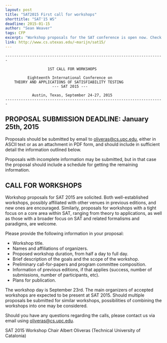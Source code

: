 ```yaml
---
layout: post
title: "SAT2015 First call for workshops"
shorttitle: "SAT'15 WS"
deadline: 2015-01-15
author: "Sean Weaver"
tags: CFP
excerpt: "Workshop proposals for the SAT conference is open now. Check out the details ..."
link: http://www.cs.utexas.edu/~marijn/sat15/
---
```

    -----------------------------------------------------------------------

                       1ST CALL FOR WORKSHOPS
 
              Eighteenth International Conference on
        THEORY AND APPLICATIONS OF SATISFIABILITY TESTING
                         --- SAT 2015 ---

                Austin, Texas, September 24-27, 2015
    -----------------------------------------------------------------------

## PROPOSAL SUBMISSION DEADLINE: January 25th, 2015

Proposals should be submitted by email to oliveras@cs.upc.edu, either
in ASCII text or as an attachment in PDF form, and should include in
sufficient detail the information outlined below.

Proposals with incomplete information may be submitted, but in that
case the proposal should include a schedule for getting the remaining
information.


## CALL FOR WORKSHOPS

 Workshop proposals for SAT 2015 are solicited.  Both well-established
 workshops, possibly affiliated with other venues in previous
 editions, and new ones are encouraged.  Similarly, proposals for
 workshops with a tight focus on a core area within SAT, ranging from
 theory to applications, as well as those with a broader focus on SAT
 and related formalisms and paradigms, are welcome.

 Please provide the following information in your proposal:

 + Workshop title.
 + Names and affiliations of organizers.
 + Proposed workshop duration, from half a day to full day.
 + Brief description of the goals and the scope of the workshop.
 + Preliminary call-for-papers and program committee composition.
 + Information of previous editions, if that applies (success, number
   of submissions, number of participants, etc).
 + Plans for publication.
 
 The workshop day is September 23rd. The main organizers of accepted
 workshops are expected to be present at SAT 2015. Should multiple
 proposals be submitted for similar workshops, possibilities of
 combining the workshops into one may be considered.


Should you have any questions regarding the calls, please contact us
via email using oliveras@cs.upc.edu.

SAT 2015 Workshop Chair
Albert Oliveras (Technical University of Catalonia)
